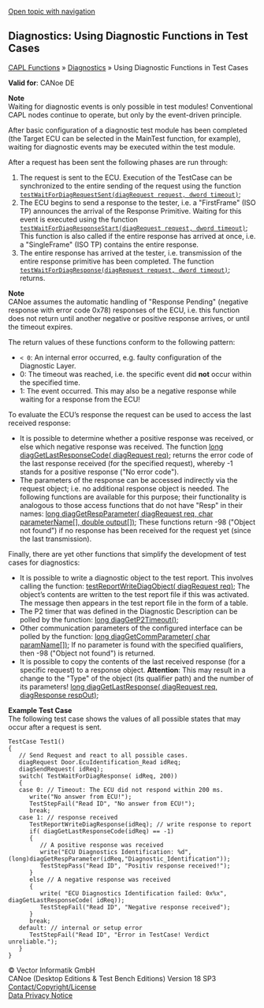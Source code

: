 [Open topic with navigation](../../../../CANoeDEFamily.htm#Topics/CAPLFunctions/Diagnostics/CAPLfunctionsDiagnosticsUsingFunctionTestCase.md)

## Diagnostics: Using Diagnostic Functions in Test Cases

[CAPL Functions](../CAPLfunctions.md) » [Diagnostics](CAPLfunctionsDiagnosticsOverview.md) » Using Diagnostic Functions in Test Cases

**Valid for**: CANoe DE

**Note**  
Waiting for diagnostic events is only possible in test modules! Conventional CAPL nodes continue to operate, but only by the event-driven principle.

After basic configuration of a diagnostic test module has been completed (the Target ECU can be selected in the MainTest function, for example), waiting for diagnostic events may be executed within the test module.

After a request has been sent the following phases are run through:

1. The request is sent to the ECU. Execution of the TestCase can be synchronized to the entire sending of the request using the function [`testWaitForDiagRequestSent(diagRequest request, dword timeout)`](../Test/Functions/CAPLfunctionTestWaitForDiagRequestSent.md);
2. The ECU begins to send a response to the tester, i.e. a "FirstFrame" (ISO TP) announces the arrival of the Response Primitive. Waiting for this event is executed using the function [`testWaitForDiagResponseStart(diagRequest request, dword timeout)`](../Test/Functions/CAPLfunctionTestWaitForDiagResponseStart.md); This function is also called if the entire response has arrived at once, i.e. a "SingleFrame" (ISO TP) contains the entire response.
3. The entire response has arrived at the tester, i.e. transmission of the entire response primitive has been completed. The function [`testWaitForDiagResponse(diagRequest request, dword timeout)`](../Test/Functions/CAPLfunctionTestWaitForDiagResponse.md); returns.

**Note**  
CANoe assumes the automatic handling of "Response Pending" (negative response with error code 0x78) responses of the ECU, i.e. this function does not return until another negative or positive response arrives, or until the timeout expires.

The return values of these functions conform to the following pattern:

- `< 0`: An internal error occurred, e.g. faulty configuration of the Diagnostic Layer.
- 0: The timeout was reached, i.e. the specific event did **not** occur within the specified time.
- 1: The event occurred. This may also be a negative response while waiting for a response from the ECU!

To evaluate the ECU’s response the request can be used to access the last received response:

- It is possible to determine whether a positive response was received, or else which negative response was received. The function [long diagGetLastResponseCode( diagRequest req)](Functions/CAPLfunctionDiagGetResponseCode.md); returns the error code of the last response received (for the specified request), whereby -1 stands for a positive response ("No error code").
- The parameters of the response can be accessed indirectly via the request object; i.e. no additional response object is needed. The following functions are available for this purpose; their functionality is analogous to those access functions that do not have "Resp" in their names: [long diagGetRespParameter( diagRequest req, char parameterName[], double output[])](Functions/CAPLfunctionDiagGetRespParameter.htm); These functions return -98 ("Object not found") if no response has been received for the request yet (since the last transmission).

Finally, there are yet other functions that simplify the development of test cases for diagnostics:

- It is possible to write a diagnostic object to the test report. This involves calling the function: [testReportWriteDiagObject( diagRequest req)](../Test/Functions/CAPLfunctionTestReportWriteDiagObjectTestReportWriteDiagResponse.md); The object’s contents are written to the test report file if this was activated. The message then appears in the test report file in the form of a table.
- The P2 timer that was defined in the Diagnostic Description can be polled by the function: [long diagGetP2Timeout()](Functions/CAPLfunctionDiagGetP2Timeout.md);
- Other communication parameters of the configured interface can be polled by the function: [long diagGetCommParameter( char paramName[])](Functions/CAPLfunctionDiagGetCommParameter.htm); If no parameter is found with the specified qualifiers, then -98 ("Object not found") is returned.
- It is possible to copy the contents of the last received response (for a specific request) to a response object. **Attention**: This may result in a change to the "Type" of the object (its qualifier path) and the number of its parameters! [long diagGetLastResponse( diagRequest req, diagResponse respOut)](Functions/CAPLfunctionDiagGetLastResponse.md);

**Example Test Case**  
The following test case shows the values of all possible states that may occur after a request is sent.

```plaintext
TestCase Test1()
{
   // Send Request and react to all possible cases.
   diagRequest Door.EcuIdentification_Read idReq;
   diagSendRequest( idReq);
   switch( TestWaitForDiagResponse( idReq, 200))
   {
   case 0: // Timeout: The ECU did not respond within 200 ms.
      write("No answer from ECU!");
      TestStepFail("Read ID", "No answer from ECU!");
      break;
   case 1: // response received
      TestReportWriteDiagResponse(idReq); // write response to report
      if( diagGetLastResponseCode(idReq) == -1)
      {
         // A positive response was received
         write("ECU Diagnostics Identification: %d", (long)diagGetRespParameter(idReq,"Diagnostic_Identification"));
         TestStepPass("Read ID", "Positiv response received!");
      }
      else // A negative response was received
      {
         write( "ECU Diagnostics Identification failed: 0x%x", diagGetLastResponseCode( idReq));
         TestStepFail("Read ID", "Negative response received");
      }
      break;
   default: // internal or setup error
      TestStepFail("Read ID", "Error in TestCase! Verdict unreliable.");
   }
}
```

© Vector Informatik GmbH  
CANoe (Desktop Editions & Test Bench Editions) Version 18 SP3  
[Contact/Copyright/License](../../Shared/ContactCopyrightLicense.md)  
[Data Privacy Notice](https://www.vector.com/int/en/company/get-info/privacy-policy/)

